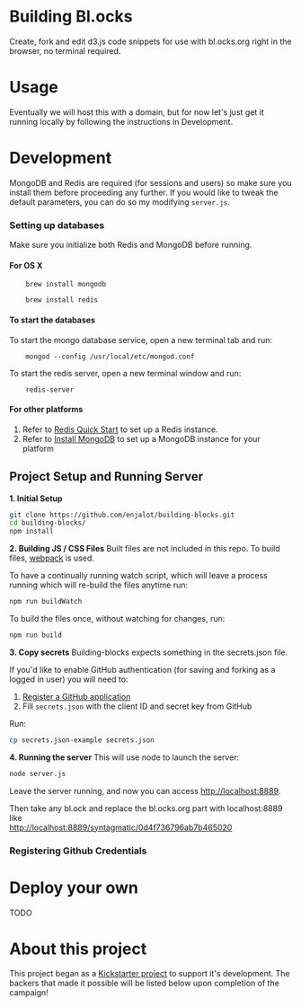 # Building Bl.ocks
Create, fork and edit d3.js code snippets for use with bl.ocks.org right in the browser, no terminal required.

# Usage
Eventually we will host this with a domain, but for now let's just get it running locally by following the instructions in Development.

# Development
MongoDB and Redis are required (for sessions and users) so make sure you install them before proceeding any further. If you would like to tweak the default parameters, you can do so my modifying `server.js`. 

### Setting up databases
Make sure you initialize both Redis and MongoDB before running. 

#### For OS X

		brew install mongodb

		brew install redis


#### To start the databases

To start the mongo database service, open a new terminal tab and run:

		mongod --config /usr/local/etc/mongod.conf

To start the redis server, open a new terminal window and run:

		redis-server

#### For other platforms

1. Refer to [Redis Quick Start](http://redis.io/topics/quickstart) to set up a Redis instance.
2. Refer to [Install MongoDB](http://docs.mongodb.org/manual/installation/) to set up a MongoDB instance for your platform

## Project Setup and Running Server
**1. Initial Setup**
```bash
git clone https://github.com/enjalot/building-blocks.git
cd building-blocks/
npm install
```

**2. Building JS / CSS Files**
Built files are not included in this repo. To build files, [webpack](http://webpack.github.io/) is used. 

To have a continually running watch script, which will leave a process running which will re-build the files anytime run:
```bash
npm run buildWatch
```

To build the files once, without watching for changes, run:
```bash
npm run build
```

**3. Copy secrets**
Building-blocks expects something in the secrets.json file.

If you'd like to enable GitHub authentication (for saving and forking as a logged in user) you will need to: 

1. [Register a GitHub application](https://github.com/settings/developers)  
2. Fill `secrets.json` with the client ID and secret key from GitHub  


Run: 
```bash
cp secrets.json-example secrets.json
```

**4. Running the server**
This will use node to launch the server:
```bash
node server.js
```

Leave the server running, and now you can access [http://localhost:8889](http://localhost:8889).

Then take any bl.ock and replace the bl.ocks.org part with localhost:8889 like  
[http://localhost:8889/syntagmatic/0d4f736796ab7b465020](http://localhost:8889/syntagmatic/0d4f736796ab7b465020)  


### Registering Github Credentials

# Deploy your own
TODO

# About this project
This project began as a [Kickstarter project](https://www.kickstarter.com/projects/1058500513/building-blocks-0) to support it's development. The backers that made it possible will be listed below upon completion of the campaign!
